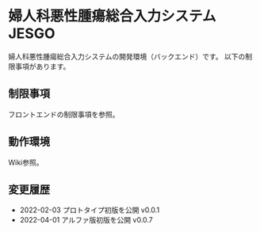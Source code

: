 # 婦人科悪性腫瘍総合入力システム JESGO
婦人科悪性腫瘍総合入力システムの開発環境（バックエンド）です。
以下の制限事項があります。

## 制限事項
フロントエンドの制限事項を参照。

## 動作環境
Wiki参照。

## 変更履歴
- 2022-02-03 プロトタイプ初版を公開 v0.0.1
- 2022-04-01 アルファ版初版を公開 v0.0.7
